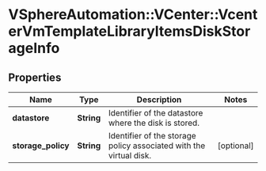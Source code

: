 # VSphereAutomation::VCenter::VcenterVmTemplateLibraryItemsDiskStorageInfo

## Properties
Name | Type | Description | Notes
------------ | ------------- | ------------- | -------------
**datastore** | **String** | Identifier of the datastore where the disk is stored. | 
**storage_policy** | **String** | Identifier of the storage policy associated with the virtual disk. | [optional] 


